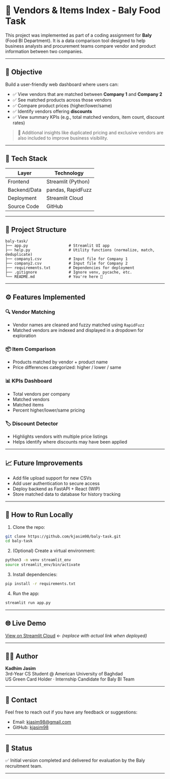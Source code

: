 # 🧾 Vendors & Items Index - Baly Food Task

This project was implemented as part of a coding assignment for **Baly** (Food BI Department). It is a data comparison tool designed to help business analysts and procurement teams compare vendor and product information between two companies.

---

## 📌 Objective

Build a user-friendly web dashboard where users can:

- ✅ View vendors that are matched between **Company 1** and **Company 2**
- ✅ See matched products across those vendors
- ✅ Compare product prices (higher/lower/same)
- ✅ Identify vendors offering **discounts**
- ✅ View summary KPIs (e.g., total matched vendors, item count, discount rates)

> 🧠 Additional insights like duplicated pricing and exclusive vendors are also included to improve business visibility.

---

## 🧱 Tech Stack

| Layer        | Technology         |
|--------------|--------------------|
| Frontend     | Streamlit (Python) |
| Backend/Data | pandas, RapidFuzz  |
| Deployment   | Streamlit Cloud    |
| Source Code  | GitHub             |

---

## 📂 Project Structure

```
baly-task/
├── app.py                  # Streamlit UI app
├── help.py                 # Utility functions (normalize, match, deduplicate)
├── company1.csv            # Input file for Company 1
├── company2.csv            # Input file for Company 2
├── requirements.txt        # Dependencies for deployment
├── .gitignore              # Ignore venv, pycache, etc.
└── README.md               # You're here 👋
```

---

## ⚙️ Features Implemented

### 🔍 Vendor Matching
- Vendor names are cleaned and fuzzy matched using `RapidFuzz`
- Matched vendors are indexed and displayed in a dropdown for exploration

### 📦 Item Comparison
- Products matched by vendor + product name
- Price differences categorized: higher / lower / same

### 📊 KPIs Dashboard
- Total vendors per company
- Matched vendors
- Matched items
- Percent higher/lower/same pricing

### 🏷️ Discount Detector
- Highlights vendors with multiple price listings
- Helps identify where discounts may have been applied

---

## 📈 Future Improvements

- Add file upload support for new CSVs
- Add user authentication to secure access
- Deploy backend as FastAPI + React (WIP)
- Store matched data to database for history tracking

---

## 🚀 How to Run Locally

1. Clone the repo:
```bash
git clone https://github.com/kjasim98/baly-task.git
cd baly-task
```

2. (Optional) Create a virtual environment:
```bash
python3 -m venv streamlit_env
source streamlit_env/bin/activate
```

3. Install dependencies:
```bash
pip install -r requirements.txt
```

4. Run the app:
```bash
streamlit run app.py
```

---

## 🌐 Live Demo
[View on Streamlit Cloud](https://<your-app-link>.streamlit.app)  ← *(replace with actual link when deployed)*

---

## 👨‍💻 Author
**Kadhim Jasim**  
3rd-Year CS Student @ American University of Baghdad  
US Green Card Holder · Internship Candidate for Baly BI Team

---

## 📩 Contact
Feel free to reach out if you have any feedback or suggestions:
- Email: [kjasim98@gmail.com](mailto:kjasim98@gmail.com)
- GitHub: [kjasim98](https://github.com/kjasim98)

---

## 🏁 Status
✅ Initial version completed and delivered for evaluation by the Baly recruitment team.

---